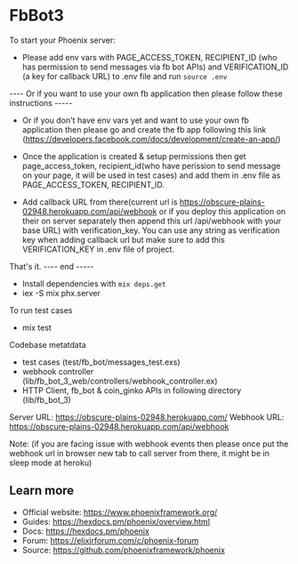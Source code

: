 # FbBot3

To start your Phoenix server:

* Please add env vars with PAGE_ACCESS_TOKEN, RECIPIENT_ID (who has permission to send messages via fb bot APIs)
  and VERIFICATION_ID (a key for callback URL) to .env file and run `source .env`

---- Or if you want to use your own fb application then please follow these instructions -----

* Or if you don't have env vars yet and want to use your own fb application then please go and create the fb 
  app following this link (https://developers.facebook.com/docs/development/create-an-app/)

* Once the application is created & setup permissions then get page_access_token, recipient_id(who have perission to send message on your page, it will be used in test cases)
  and add them in .env file as PAGE_ACCESS_TOKEN, RECIPIENT_ID.

* Add callback URL from there(current url is https://obscure-plains-02948.herokuapp.com/api/webhook or if you deploy this application on their on server separately then append this url /api/webhook with your base URL) with verification_key. You can use any string as verification key when adding callback url but make sure to add this VERIFICATION_KEY in .env file of project.

That's it.
---- end -----

* Install dependencies with `mix deps.get`
* iex -S mix phx.server

To run test cases

* mix test

Codebase metatdata

* test cases (test/fb_bot/messages_test.exs)
* webhook controller (lib/fb_bot_3_web/controllers/webhook_controller.ex)
* HTTP Client, fb_bot & coin_ginko APIs in following directory (lib/fb_bot_3)

Server URL: https://obscure-plains-02948.herokuapp.com/
Webhook URL: https://obscure-plains-02948.herokuapp.com/api/webhook

Note: (if you are facing issue with webhook events then please once put the webhook url in browser new tab to call server from there, it might be in sleep mode at heroku)
## Learn more

  * Official website: https://www.phoenixframework.org/
  * Guides: https://hexdocs.pm/phoenix/overview.html
  * Docs: https://hexdocs.pm/phoenix
  * Forum: https://elixirforum.com/c/phoenix-forum
  * Source: https://github.com/phoenixframework/phoenix
